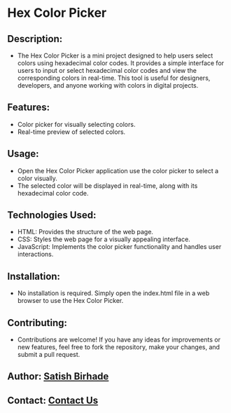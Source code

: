# Hex Color Picker
## Description:
- The Hex Color Picker is a mini project designed to help users select colors using hexadecimal color codes. It provides a simple interface for users to input or select hexadecimal color codes and view the corresponding colors in real-time. This tool is useful for designers, developers, and anyone working with colors in digital projects.

## Features:
- Color picker for visually selecting colors.
- Real-time preview of selected colors.
  
## Usage:
- Open the Hex Color Picker application use the color picker to select a color visually.
- The selected color will be displayed in real-time, along with its hexadecimal color code.

## Technologies Used:
- HTML: Provides the structure of the web page.
- CSS: Styles the web page for a visually appealing interface.
- JavaScript: Implements the color picker functionality and handles user interactions.

## Installation:
- No installation is required. Simply open the index.html file in a web browser to use the Hex Color Picker.

## Contributing:
- Contributions are welcome! If you have any ideas for improvements or new features, feel free to fork the repository, make your changes, and submit a pull request.
  
## Author: [Satish Birhade](https://github.com/SatishB15)

## Contact: [Contact Us](mailto:satishbirhade16@gmail.com)
